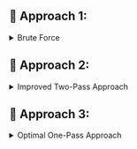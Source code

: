 ## 🥇 Approach 1:

<details>
<summary>Brute Force</summary>

- Sort the array.
- Return arr.length - 2.

### ⏱ Time Complexity:
> **O(n log n + n)** – Sorting takes `O(n log n)` and scanning for duplicate largest element `O(n)`.

</details>

## 🥈 Approach 2:

<details>
<summary>Improved Two-Pass Approach</summary>

- **Pass 1:** Traverse the array to find the lar = **largest than arr[i]**.
- **Pass 2:** Traverse the array again to find the slar = **largest than arr[i] but smaller than max(lar)**.
- If no such element exists, return `-1`.

### ⏱ Time Complexity:
> **O(n + n) = O(n)** – Two linear scans.

</details>



## 🥉 Approach 3:

<details>
<summary>Optimal One-Pass Approach</summary>

- Initialize two variables: `lar = -1`, `slar = -1`
- Traverse the array:
  - If `arr[i] > lar`:  
    → `slar = lar`, `lar = arr[i]`
  - Else if `arr[i] < lar && arr[i] > slar`:  
    → `slar = arr[i]`
- Return `slar` at the end.

### ⏱ Time Complexity:
> **O(n)** – Single pass through the array.

</details>
